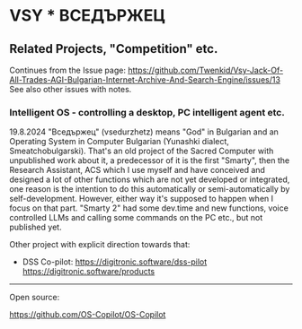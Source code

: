 # VSY * ВСЕДЪРЖЕЦ  
## Related Projects, "Competition" etc.

Continues from the Issue page: https://github.com/Twenkid/Vsy-Jack-Of-All-Trades-AGI-Bulgarian-Internet-Archive-And-Search-Engine/issues/13 
See also other issues with notes.

### Intelligent OS - controlling a desktop, PC intelligent agent etc.

19.8.2024
"Вседържец" (vsedurzhetz) means "God" in Bulgarian and an Operating System in Computer Bulgarian (Yunashki dialect, Smeatchobulgarski).
That's an old project of the Sacred Computer with unpublished work about it, a predecessor of it is the first "Smarty", then the Research Assistant, ACS which I use myself and have conceived and designed a lot of other functions which are not yet developed or integrated, one reason is the intention to do this automatically or semi-automatically by self-development.
However, either way it's supposed to happen when I focus on that part. "Smarty 2" had some dev.time and new functions, voice controlled LLMs and calling some commands on the PC etc., but not published yet.

Other project with explicit direction towards that:
* DSS Co-pilot:
https://digitronic.software/dss-pilot
https://digitronic.software/products

***
Open source:

https://github.com/OS-Copilot/OS-Copilot

